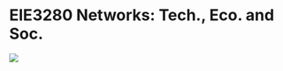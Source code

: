 # EIE3280 Networks: Tech., Eco. and Soc.

![](https://github.com/Vito-Swift/CourseMaterials/tree/master/2018-2019_Summer/EIE3280-Network_Pricing/assets/eie3280-desc.png)
